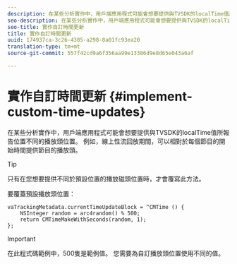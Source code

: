 ```yaml
---
description: 在某些分析實作中，用戶端應用程式可能會想要提供與TVSDK的localTime值所報告位置不同的播放頭位置。 例如，線上性流回放期間，可以相對於每個節目的開始時間提供節目的播放頭。
seo-description: 在某些分析實作中，用戶端應用程式可能會想要提供與TVSDK的localTime值所報告位置不同的播放頭位置。 例如，線上性流回放期間，可以相對於每個節目的開始時間提供節目的播放頭。
seo-title: 實作自訂時間更新
title: 實作自訂時間更新
uuid: 174937ca-3c26-4385-a298-8a01fc93ea20
translation-type: tm+mt
source-git-commit: 557f42cd9a6f356aa99e13386d9e8d65e043a6af

---
```



# 實作自訂時間更新 {#implement-custom-time-updates}

在某些分析實作中，用戶端應用程式可能會想要提供與TVSDK的localTime值所報告位置不同的播放頭位置。 例如，線上性流回放期間，可以相對於每個節目的開始時間提供節目的播放頭。

>[!TIP]
>
>只有在您想要提供不同於預設位置的播放磁頭位置時，才會覆寫此方法。

要覆蓋預設播放頭位置：

```
vaTrackingMetadata.currentTimeUpdateBlock = ^CMTime () { 
    NSInteger random = arc4random() % 500;  
    return CMTimeMakeWithSeconds(random, 1); 
};
```

>[!IMPORTANT]
>
>在此程式碼範例中，500隻是範例值。 您需要為自訂播放頭位置使用不同的值。